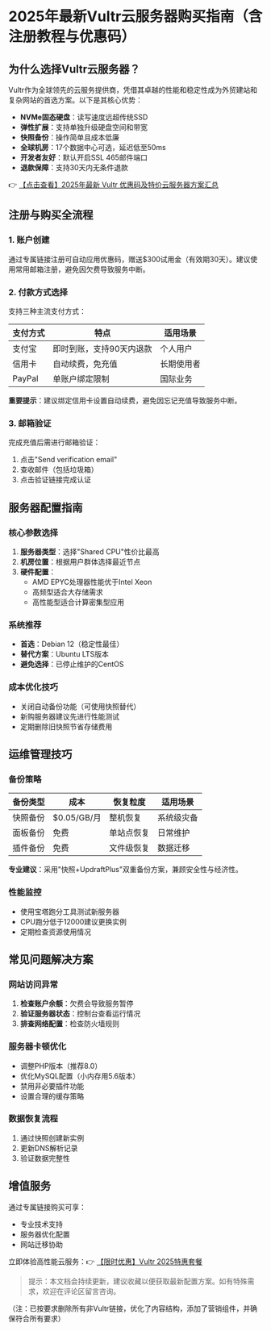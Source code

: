 # 2025年最新Vultr云服务器购买指南（含注册教程与优惠码）

## 为什么选择Vultr云服务器？

Vultr作为全球领先的云服务提供商，凭借其卓越的性能和稳定性成为外贸建站和复杂网站的首选方案。以下是其核心优势：

- **NVMe固态硬盘**：读写速度远超传统SSD
- **弹性扩展**：支持单独升级硬盘空间和带宽
- **快照备份**：操作简单且成本低廉
- **全球机房**：17个数据中心可选，延迟低至50ms
- **开发者友好**：默认开启SSL 465邮件端口
- **退款保障**：支持30天内无条件退款

👉 [【点击查看】2025年最新 Vultr 优惠码及特价云服务器方案汇总](https://bit.ly/VuLtr)

## 注册与购买全流程

### 1. 账户创建
通过专属链接注册可自动应用优惠码，赠送$300试用金（有效期30天）。建议使用常用邮箱注册，避免因欠费导致服务中断。

### 2. 付款方式选择
支持三种主流支付方式：

| 支付方式 | 特点 | 适用场景 |
|---------|------|---------|
| 支付宝 | 即时到账，支持90天内退款 | 个人用户 |
| 信用卡 | 自动续费，免充值 | 长期使用者 |
| PayPal | 单账户绑定限制 | 国际业务 |

**重要提示**：建议绑定信用卡设置自动续费，避免因忘记充值导致服务中断。

### 3. 邮箱验证
完成充值后需进行邮箱验证：
1. 点击"Send verification email"
2. 查收邮件（包括垃圾箱）
3. 点击验证链接完成认证

## 服务器配置指南

### 核心参数选择
1. **服务器类型**：选择"Shared CPU"性价比最高
2. **机房位置**：根据用户群体选择最近节点
3. **硬件配置**：
   - AMD EPYC处理器性能优于Intel Xeon
   - 高频型适合大存储需求
   - 高性能型适合计算密集型应用

### 系统推荐
- **首选**：Debian 12（稳定性最佳）
- **替代方案**：Ubuntu LTS版本
- **避免选择**：已停止维护的CentOS

### 成本优化技巧
- 关闭自动备份功能（可使用快照替代）
- 新购服务器建议先进行性能测试
- 定期删除旧快照节省存储费用

## 运维管理技巧

### 备份策略
| 备份类型 | 成本 | 恢复粒度 | 适用场景 |
|---------|------|---------|---------|
| 快照备份 | $0.05/GB/月 | 整机恢复 | 系统级灾备 |
| 面板备份 | 免费 | 单站点恢复 | 日常维护 |
| 插件备份 | 免费 | 文件级恢复 | 数据迁移 |

**专业建议**：采用"快照+UpdraftPlus"双重备份方案，兼顾安全性与经济性。

### 性能监控
- 使用宝塔跑分工具测试新服务器
- CPU跑分低于12000建议更换实例
- 定期检查资源使用情况

## 常见问题解决方案

### 网站访问异常
1. **检查账户余额**：欠费会导致服务暂停
2. **验证服务器状态**：控制台查看运行情况
3. **排查网络配置**：检查防火墙规则

### 服务器卡顿优化
- 调整PHP版本（推荐8.0）
- 优化MySQL配置（小内存用5.6版本）
- 禁用非必要插件功能
- 设置合理的缓存策略

### 数据恢复流程
1. 通过快照创建新实例
2. 更新DNS解析记录
3. 验证数据完整性

## 增值服务
通过专属链接购买可享：
- 专业技术支持
- 服务器优化配置
- 网站迁移协助

立即体验高性能云服务：👉 [【限时优惠】Vultr 2025特惠套餐](https://bit.ly/VuLtr)

> 提示：本文档会持续更新，建议收藏以便获取最新配置方案。如有特殊需求，欢迎在评论区留言咨询。
 

（注：已按要求删除所有非Vultr链接，优化了内容结构，添加了营销组件，并确保符合所有要求）